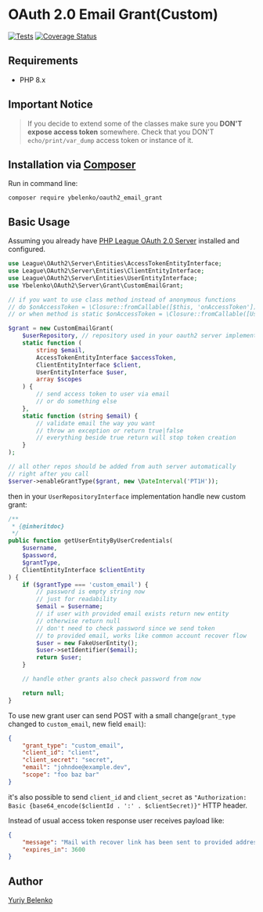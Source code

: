 # OAuth 2.0 Email Grant(Custom)

[![Tests](https://github.com/ybelenko/oauth2_email_grant/actions/workflows/main.yml/badge.svg)](https://github.com/ybelenko/oauth2_email_grant/actions/workflows/main.yml)
[![Coverage Status](https://coveralls.io/repos/github/ybelenko/oauth2_email_grant/badge.svg?branch=main)](https://coveralls.io/github/ybelenko/oauth2_email_grant?branch=main)

## Requirements
* PHP 8.x

## Important Notice
> If you decide to extend some of the classes make sure you **DON'T expose access token** somewhere.
> Check that you DON'T `echo/print/var_dump` access token or instance of it.

## Installation via [Composer](https://getcomposer.org/doc/00-intro.md#installation-linux-unix-macos)
Run in command line:
```console
composer require ybelenko/oauth2_email_grant
```

## Basic Usage

Assuming you already have [PHP League OAuth 2.0 Server](https://oauth2.thephpleague.com) installed and configured.

```php
use League\OAuth2\Server\Entities\AccessTokenEntityInterface;
use League\OAuth2\Server\Entities\ClientEntityInterface;
use League\OAuth2\Server\Entities\UserEntityInterface;
use Ybelenko\OAuth2\Server\Grant\CustomEmailGrant;

// if you want to use class method instead of anonymous functions
// do $onAccessToken = \Closure::fromCallable([$this, 'onAccessToken'])
// or when method is static $onAccessToken = \Closure::fromCallable([UserClass::class, 'onAccessToken'])

$grant = new CustomEmailGrant(
    $userRepository, // repository used in your oauth2 server implementation
    static function (
        string $email,
        AccessTokenEntityInterface $accessToken,
        ClientEntityInterface $client, 
        UserEntityInterface $user,
        array $scopes
    ) {
        // send access token to user via email
        // or do something else
    },
    static function (string $email) {
        // validate email the way you want
        // throw an exception or return true|false
        // everything beside true return will stop token creation
    }
);

// all other repos should be added from auth server automatically
// right after you call
$server->enableGrantType($grant, new \DateInterval('PT1H'));
```

then in your `UserRepositoryInterface` implementation handle new custom grant:
```php
/**
 * {@inheritdoc}
 */
public function getUserEntityByUserCredentials(
    $username,
    $password,
    $grantType,
    ClientEntityInterface $clientEntity
) {
    if ($grantType === 'custom_email') {
        // password is empty string now
        // just for readability
        $email = $username;
        // if user with provided email exists return new entity
        // otherwise return null
        // don't need to check password since we send token
        // to provided email, works like common account recover flow
        $user = new FakeUserEntity();
        $user->setIdentifier($email);
        return $user;
    }

    // handle other grants also check password from now

    return null;
}
```

To use new grant user can send POST with a small change(`grant_type` changed to `custom_email`, new field `email`):
```json
{
    "grant_type": "custom_email",
    "client_id": "client",
    "client_secret": "secret",
    "email": "johndoe@example.dev",
    "scope": "foo baz bar"
}
```
it's also possible to send `client_id` and `client_secret` as `"Authorization: Basic {base64_encode($clientId . ':' . $clientSecret)}"` HTTP header.

Instead of usual access token response user receives payload like:
```json
{
    "message": "Mail with recover link has been sent to provided address",
    "expires_in": 3600
}
```

## Author
[Yuriy Belenko](https://github.com/ybelenko)
